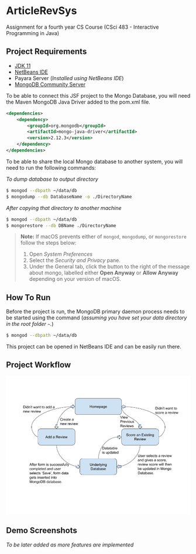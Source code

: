 # ArticleRevSys
Assignment for a fourth year CS Course (CSci 483 - Interactive Programming in Java)


## Project Requirements
- [JDK 11](https://java.com/en/)
- [NetBeans IDE](https://netbeans.apache.org/download/index.html)
- Payara Server (*Installed using NetBeans IDE*)
- [MongoDB Community Server](https://www.mongodb.com/try/download/community)

To be able to connect this JSF project to the Mongo Database, you will need the Maven MongoDB Java Driver added to the pom.xml file.
```xml
<dependencies>
    <dependency>
        <groupId>org.mongodb</groupId>
        <artifactId>mongo-java-driver</artifactId>
        <version>2.12.3</version>
    </dependency>
</dependencies>
```

To be able to share the local Mongo database to another system, you will need to run the following commands:

*To dump database to output directory*

```bash
$ mongod --dbpath ~/data/db 
$ mongodump --db DatabaseName -o ./DirectoryName
```

*After copying that directory to another machine*

```bash
$ mongod --dbpath ~/data/db
$ mongorestore --db DBName ./DirectoryName
``` 

> **Note:** If macOS prevents either of `mongod`, `mongodump`, or `mongorestore`
> follow the steps below:
> 1. Open *System Preferences*
> 2. Select the *Security and Privacy* pane.
> 3. Under the General tab, click the button to the right of the message about mongo, labelled either **Open Anyway** or **Allow Anyway** depending on your version of macOS.


## How To Run
Before the project is run, the MongoDB primary daemon process needs to be started using the command (*assuming you have set your data directory in the root folder `~`.*) 

```bash
$ mongod --dbpath ~/data/db
```

This project can be opened in NetBeans IDE and can be easily run there.


## Project Workflow
![Project Workflow Diagram](CS483Assign2.png)


## Demo Screenshots
*To be later added as more features are implemented*
